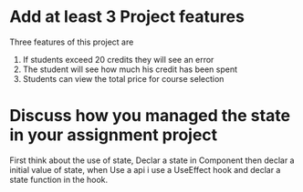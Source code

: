 # Add at least 3 Project features

Three features of this project are 
1. If students exceed 20 credits they will see an error
2. The student will see how much his credit has been spent
3. Students can view the total price for course selection

# Discuss how you managed the state in your assignment project

First think about the use of state,  Declar a state in Component then declar a initial value of state, when Use a api i use a UseEffect hook and declar a state function in the hook.